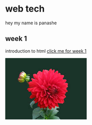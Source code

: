 # web tech
<!-- this comment -->
hey my name is panashe
## week 1
introduction to html
[click me for week 1](week-1/index.html)

<img src ="flower.JPEG"  alt="red flower">